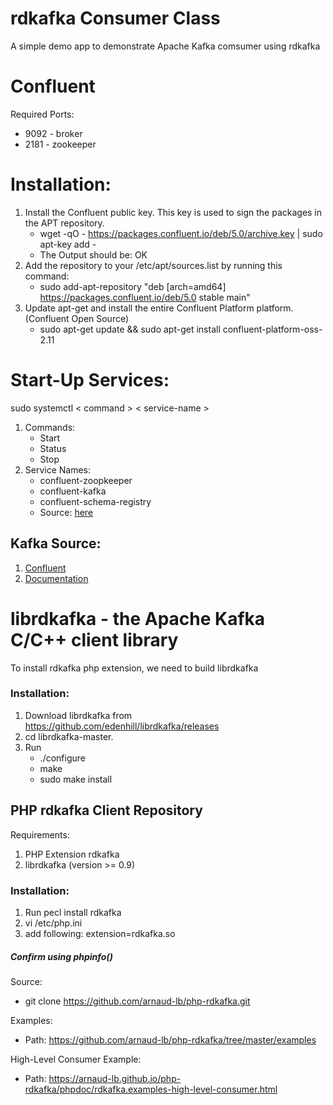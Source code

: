 # rdkafka Consumer Class

A simple demo app to demonstrate Apache Kafka comsumer using rdkafka 

# Confluent
Required Ports:
- 9092 - broker
- 2181 - zookeeper
	
# Installation:
1. Install the Confluent public key. This key is used to sign the packages in the APT repository.
    - wget -qO - https://packages.confluent.io/deb/5.0/archive.key | sudo apt-key add -
    - The Output should be: OK
2. Add the repository to your /etc/apt/sources.list by running this command:
    - sudo add-apt-repository "deb [arch=amd64] https://packages.confluent.io/deb/5.0 stable main" 
3. Update apt-get and install the entire Confluent Platform platform. (Confluent Open Source)
    - sudo apt-get update && sudo apt-get install confluent-platform-oss-2.11
      
# Start-Up Services:
sudo systemctl < command > < service-name >
1. Commands:
    - Start
    - Status
    - Stop
2. Service Names:
    - confluent-zoopkeeper
    - confluent-kafka
    - confluent-schema-registry
    - Source: <a href="https://docs.confluent.io/current/installation/installing_cp/deb-ubuntu.html#get-the-software">here</a>

## Kafka Source:
1. <a href="https://docs.confluent.io/current/quickstart/cos-quickstart.html#cos-quick-start-local">Confluent</a>
2. <a href="https://kafka.apache.org/intro">Documentation</a>

# librdkafka - the Apache Kafka C/C++ client library
To install rdkafka php extension, we need to build librdkafka
### Installation:
1. Download librdkafka from https://github.com/edenhill/librdkafka/releases
2. cd librdkafka-master.
3. Run
   - ./configure
   - make
   - sudo make install

## PHP rdkafka Client Repository
Requirements: 
1. PHP Extension rdkafka
2. librdkafka (version >= 0.9)
### Installation: 
1. Run pecl install rdkafka
2. vi /etc/php.ini
3. add following: extension=rdkafka.so

##### Confirm using phpinfo()
Source:
- git clone https://github.com/arnaud-lb/php-rdkafka.git 

Examples: 
- Path: https://github.com/arnaud-lb/php-rdkafka/tree/master/examples 

High-Level Consumer Example:
- Path: https://arnaud-lb.github.io/php-rdkafka/phpdoc/rdkafka.examples-high-level-consumer.html
